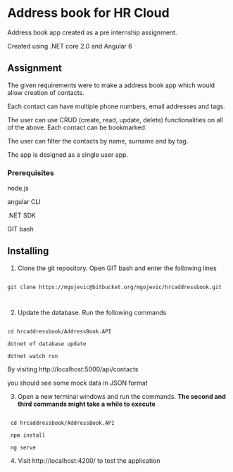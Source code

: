 
# Address book for HR Cloud



Address book app created as a pre internship assignment.

Created using .NET core 2.0 and Angular 6



## Assignment



The given requirements were to make a address book app which would allow creation of contacts.

Each contact can have multiple phone numbers, email addresses and tags.

The user can use CRUD (create, read, update, delete) functionalities on all of the above. Each contact can be bookmarked.



The user can filter the contacts by name, surname and by tag.



The app is designed as a single user app.



### Prerequisites



node.js

angular CLI

.NET SDK

GIT bash





## Installing



1. Clone the git repository. Open GIT bash and enter the following lines



```

git clone https://mgojevic@bitbucket.org/mgojevic/hrcaddressbook.git



```



2. Update the database. Run the following commands





```

cd hrcaddressbook/AddressBook.API

dotnet ef database update

dotnet watch run

```

By visiting http://localhost:5000/api/contacts

you should see some mock data in JSON format



3. Open a new terminal windows and run the commands. **The second  and third commands might take a while to execute**

 ```

  cd hrcaddressbook/AddressBook.API

  npm install

  ng serve

  ```

4. Visit http://localhost:4200/ to test the application

